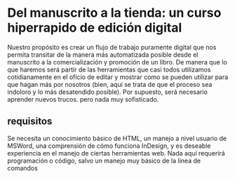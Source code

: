 # Del manuscrito a la tienda: un curso hiperrapido de edición digital 

Nuestro propósito es crear un flujo de trabajo puramente digital que nos permita transitar de la manera más automatizada posible desde el manuscrito a la comercialización y promoción de un libro. De manera que lo que haremos será partir de las herramientas que casi todos utilizamos cotidianamente en el oficio de editar y mostrar como se pueden utilizar para que hagan más por nosotros (bien, aquí se trata de que el proceso sea indoloro y lo más desatendido posible). Por supuesto, será necesario aprender nuevos trucos. pero nada muy sofisticado. 

## requisitos 

Se necesita un conocimiento básico de HTML, un manejo a nivel usuario de MSWord, una comprensión de cómo funciona InDesign, y es deseable experiencia en el manejo de ciertas herramientas web. Nada aquí requerirá programación o código, salvo un manejo muy básico de la línea de comandos
